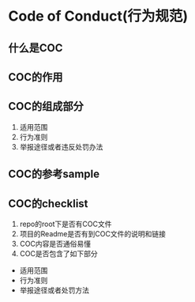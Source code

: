 # Code of Conduct(行为规范)

## 什么是COC


## COC的作用

## COC的组成部分
1. 适用范围
2. 行为准则
3. 举报途径或者违反处罚办法


## COC的参考sample

## COC的checklist
1. repo的root下是否有COC文件
2. 项目的Readme是否有到COC文件的说明和链接
3. COC内容是否通俗易懂
4. COC是否包含了如下部分
 * 适用范围
 * 行为准则
 * 举报途径或者处罚方法

